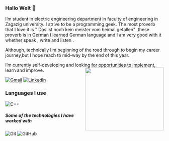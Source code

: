 ### Hallo Welt 👋
I’m student in electric engineering department in faculty of engineering in Zagazig university. I strive to be a programming geek.
The most proverb that I love it is  " Das ist noch kein meister vom heimal gefallen" ,these proverb is in German
I learned German language and I am very good with it whether speak , write and listen .

Although, technically I’m beginning of the road through to begin my career journey,but I hope reach to mid-way by the end of this year. 

I’m currently self-developing and looking for opportunities to implement, learn and improve.
<img align='right' src='https://media1.tenor.com/images/763645168fe913c18e4d52385e91cccc/tenor.gif?itemid=11550101' height = "200" width="250" >

[![Gmail](https://img.shields.io/badge/-GMAIL-D14836?style=for-the-badge&logo=gmail&logoColor=white)](mailto:khaild22k12m71f@gmail.com)
[![LinkedIn](https://img.shields.io/badge/-LINKEDIN-0077B5?style=for-the-badge&logo=linkedin&logoColor=white)](https://www.linkedin.com/in/khaled-mahmoud-/)

### Languages I use  
![C++](https://img.shields.io/badge/-C++-000000?style=flat&logo=c%2B%2B)

##### Some of the technologies I have worked with

![Git](https://img.shields.io/badge/-Git-222222?style=flat&logo=git&logoColor=F05032)
![GitHub](https://img.shields.io/badge/-GitHub-222222?style=flat&logo=github&logoColor=181717)

<!--
**KhaledMahmoudSaeed/KhaledMahmoudSaeed** is a ✨ _special_ ✨ repository because its `README.md` (this file) appears on your GitHub profile.

Here are some ideas to get you started:

- 🔭 I’m currently working on ...
- 🌱 I’m currently learning ...
- 👯 I’m looking to collaborate on ...
- 🤔 I’m looking for help with ...
- 💬 Ask me about ...
- 📫 How to reach me: ...
- 😄 Pronouns: ...
- ⚡ Fun fact: ...
-->
